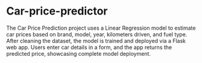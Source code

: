 # Car-price-predictor
 The Car Price Prediction project uses a Linear Regression model to estimate car prices based on brand, model, year, kilometers driven, and fuel type. After cleaning the dataset, the model is trained and deployed via a Flask web app. Users enter car details in a form, and the app returns the predicted price, showcasing complete model deployment.
